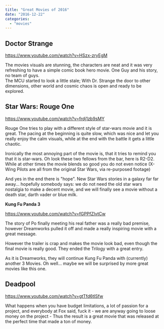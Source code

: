 ```yaml
---
title: "Great Movies of 2016"
date: "2016-12-22"
categories: 
  - "movies"
---
```


## Doctor Strange

https://www.youtube.com/watch?v=HSzx-zryEgM

The movies visuals are stunning, the characters are neat and it was very refreshing to have a simple comic book hero movie. One Guy and his story, no team of guys.  
The MCU started to look a little stale; With Dr. Strange the door to other dimensions, other world and cosmic chaos is open and ready to be explored.

## **Star Wars: Rouge One**

https://www.youtube.com/watch?v=frdj1zb9sMY

Rouge One tries to play with a different style of star-wars movie and it is great. The pacing at the beginning is quite slow, which was nice and let you really enjoy the calm visuals, while at the end with the battle it gets a little chaotic.

Ironically the most annoying part of the movie is, that it tries to remind you that it is star-wars. Oh look these two fellows from the bar, here is R2-D2. While at other times the movie blends so good you do not even notice (X-Wing Pilots are all from the original Star Wars, via re-purposed footage)  

And yes in the end there is "hope". New Star Wars stories in a galaxy far far away... hopefully somebody says: we do not need the old star wars nostalgia to make a decent movie, and we will finally see a movie without a death star, darth vader or blue milk.

**Kung Fu Panda 3**

https://www.youtube.com/watch?v=fGPPfZIvtCw

The story of Po finally meeting his real father was a really bad premise, however Dreamworks pulled it off and made a really inspiring movie with a great message.

However the trailer is crap and makes the movie look bad, even though the final movie is really good. They ended the Trilogy with a great entry.

As it is Dreamworks, they will continue Kung Fu Panda with (currently) another 3 Movies. Oh well... maybe we will be surprised by more great movies like this one.

## **Deadpool**

https://www.youtube.com/watch?v=gtTfd6tISfw

What happens when you have budget limitations, a lot of passion for a project, and everybody at Fox said, fuck it - we are anyway going to loose money on the project - Thus the result is a great movie that was released at the perfect time that made a ton of money.
